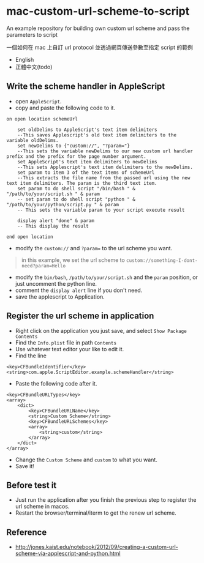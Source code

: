 # mac-custom-url-scheme-to-script

An example repository for building own custom url scheme and pass the parameters to script

一個如何在 mac 上自訂 url protocol 並透過網頁傳送參數至指定 script 的範例

* English
* 正體中文(todo)

## Write the scheme handler in AppleScript

* open `AppleScript`.
* copy and paste the following code to it.

```
on open location schemeUrl		set oldDelims to AppleScript's text item delimiters	--This saves Applescript's old text item delimiters to the variable oldDelims.	set newDelims to {"custom://", "?param="}	--This sets the variable newDelims to our new custom url handler prefix and the prefix for the page number argument.	set AppleScript's text item delimiters to newDelims	--This sets Applescript's text item delimiters to the newDelims.	set param to item 3 of the text items of schemeUrl	--This extracts the file name from the passed url using the new text item delimiters. The param is the third text item.	set param to do shell script "/bin/bash " & "/path/to/your/script.sh " & param	-- set param to do shell script "python " & "/path/to/your/python/script.py " & param
	-- This sets the variable param to your script execute result		display alert "done" & param
	-- This display the result	end open location
```

* modify the `custom://` and `?param=` to the url scheme you want.

> in this example, we set the url scheme to `custom://something-I-dont-need?param=Hello`

* modify the `bin/bash`, `/path/to/your/script.sh` and the `param` position, or just uncomment the python line.
* comment the `display alert` line if you don't need.
* save the applescript to Application.

## Register the url scheme in application

* Right click on the application you just save, and select `Show Package Contents`
* Find the `Info.plist` file in path `Contents`
* Use whatever text editor your like to edit it.
* Find the line

```
<key>CFBundleIdentifier</key>
<string>com.apple.ScriptEditor.example.schemeHandler</string>
```
* Paste the following code after it.

```
<key>CFBundleURLTypes</key>
<array>
	<dict>
		<key>CFBundleURLName</key>
		<string>Custom Scheme</string>
		<key>CFBundleURLSchemes</key>
		<array>
			<string>custom</string>
		</array>
	</dict>
</array>
```

* Change the `Custom Scheme` and `custom` to what you want.
* Save it!

## Before test it

* Just run the application after you finish the previous step to register the url scheme in macos.
* Restart the browser/terminal/iterm to get the renew url scheme.

## Reference

* <http://jones.kaist.edu/notebook/2012/09/creating-a-custom-url-scheme-via-applescript-and-python.html>